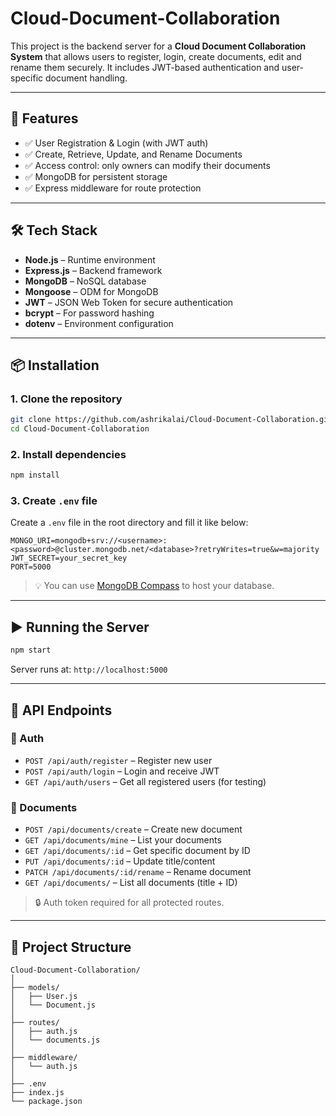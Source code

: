 # Cloud-Document-Collaboration

This project is the backend server for a **Cloud Document Collaboration System** that allows users to register, login, create documents, edit and rename them securely. It includes JWT-based authentication and user-specific document handling.

---

## 🚀 Features

- ✅ User Registration & Login (with JWT auth)
- ✅ Create, Retrieve, Update, and Rename Documents
- ✅ Access control: only owners can modify their documents
- ✅ MongoDB for persistent storage
- ✅ Express middleware for route protection

---

## 🛠️ Tech Stack

- **Node.js** – Runtime environment
- **Express.js** – Backend framework
- **MongoDB** – NoSQL database
- **Mongoose** – ODM for MongoDB
- **JWT** – JSON Web Token for secure authentication
- **bcrypt** – For password hashing
- **dotenv** – Environment configuration

---
## 📦 Installation

### 1. Clone the repository

```bash
git clone https://github.com/ashrikalai/Cloud-Document-Collaboration.git
cd Cloud-Document-Collaboration
```

### 2. Install dependencies

```bash
npm install
```

### 3. Create `.env` file

Create a `.env` file in the root directory and fill it like below:

```
MONGO_URI=mongodb+srv://<username>:<password>@cluster.mongodb.net/<database>?retryWrites=true&w=majority
JWT_SECRET=your_secret_key
PORT=5000
```

> 💡 You can use [MongoDB Compass](https://www.mongodb.com/products/compass) to host your database.

---

## ▶️ Running the Server

```bash
npm start
```

Server runs at: `http://localhost:5000`

---

## 🧪 API Endpoints

### 🔐 Auth

- `POST /api/auth/register` – Register new user
- `POST /api/auth/login` – Login and receive JWT
- `GET /api/auth/users` – Get all registered users (for testing)

### 📄 Documents

- `POST /api/documents/create` – Create new document
- `GET /api/documents/mine` – List your documents
- `GET /api/documents/:id` – Get specific document by ID
- `PUT /api/documents/:id` – Update title/content
- `PATCH /api/documents/:id/rename` – Rename document
- `GET /api/documents/` – List all documents (title + ID)

> 🔒 Auth token required for all protected routes.

---

## 📁 Project Structure

```
Cloud-Document-Collaboration/
│
├── models/
│   ├── User.js
│   └── Document.js
│
├── routes/
│   ├── auth.js
│   └── documents.js
│
├── middleware/
│   └── auth.js
│
├── .env
├── index.js
└── package.json
```

